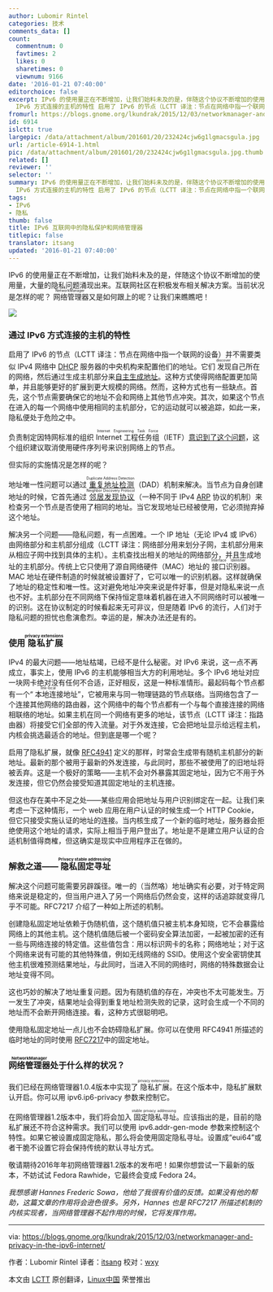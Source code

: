 ```yaml
---
author: Lubomir Rintel
categories: 技术
comments_data: []
count:
  commentnum: 0
  favtimes: 2
  likes: 0
  sharetimes: 0
  viewnum: 9166
date: '2016-01-21 07:40:00'
editorchoice: false
excerpt: IPv6 的使用量正在不断增加，让我们始料未及的是，伴随这个协议不断增加的使用量，大量的隐私问题涌现出来。互联网社区在积极发布相关解决方案。当前状况是怎样的呢？网络管理器（NetworkManager）又是如何跟上的呢？让我们来瞧瞧吧！  通过
  IPv6 方式连接的主机的特性 启用了 IPv6 的节点（LCTT 译注：节点在网络中指一个联网的设备）并不需要类似 IPv4 网络中 DHCP 服务器的中央机构来配置他们的地址。它们发现（discover）自己所在的网络，然后通过生成主机部分来自主生成地址。这种方式使得网络配置更加简单，并且能够更好的扩展到更
fromurl: https://blogs.gnome.org/lkundrak/2015/12/03/networkmanager-and-privacy-in-the-ipv6-internet/
id: 6914
islctt: true
largepic: /data/attachment/album/201601/20/232424cjw6g1lgmacsgula.jpg
url: /article-6914-1.html
pic: /data/attachment/album/201601/20/232424cjw6g1lgmacsgula.jpg.thumb.jpg
related: []
reviewer: ''
selector: ''
summary: IPv6 的使用量正在不断增加，让我们始料未及的是，伴随这个协议不断增加的使用量，大量的隐私问题涌现出来。互联网社区在积极发布相关解决方案。当前状况是怎样的呢？网络管理器（NetworkManager）又是如何跟上的呢？让我们来瞧瞧吧！  通过
  IPv6 方式连接的主机的特性 启用了 IPv6 的节点（LCTT 译注：节点在网络中指一个联网的设备）并不需要类似 IPv4 网络中 DHCP 服务器的中央机构来配置他们的地址。它们发现（discover）自己所在的网络，然后通过生成主机部分来自主生成地址。这种方式使得网络配置更加简单，并且能够更好的扩展到更
tags:
- IPv6
- 隐私
thumb: false
title: IPv6 互联网中的隐私保护和网络管理器
titlepic: false
translator: itsang
updated: '2016-01-21 07:40:00'
---
```


IPv6 的使用量正在不断增加，让我们始料未及的是，伴随这个协议不断增加的使用量，大量的隐私问题涌现出来。互联网社区在积极发布相关解决方案。当前状况是怎样的呢？<ruby> 网络管理器 <rp>  （ </rp> <rt>  NetworkManager </rt> <rp>  ） </rp></ruby>又是如何跟上的呢？让我们来瞧瞧吧！


![](/data/attachment/album/201601/20/232424cjw6g1lgmacsgula.jpg)


### 通过 IPv6 方式连接的主机的特性


启用了 IPv6 的节点（LCTT 译注：节点在网络中指一个联网的设备）并不需要类似 IPv4 网络中 [DHCP](https://tools.ietf.org/html/rfc2132) 服务器的中央机构来配置他们的地址。它们<ruby> 发现 <rp>  （ </rp> <rt>  discover </rt> <rp>  ） </rp></ruby>自己所在的网络，然后通过生成主机部分来[自主生成地址](https://tools.ietf.org/html/rfc4862)。这种方式使得网络配置更加简单，并且能够更好的扩展到更大规模的网络。然而，这种方式也有一些缺点。首先，这个节点需要确保它的地址不会和网络上其他节点冲突。其次，如果这个节点在进入的每一个网络中使用相同的主机部分，它的运动就可以被追踪，如此一来，隐私便处于危险之中。


负责制定因特网标准的组织 <ruby> Internet 工程任务组 <rp>  （ </rp> <rt>  Internet Engineering Task Force </rt> <rp>  ） </rp></ruby>（IETF）[意识到了这个问题](https://tools.ietf.org/html/draft-iesg-serno-privacy-00)，这个组织建议取消使用硬件序列号来识别网络上的节点。


但实际的实施情况是怎样的呢？


地址唯一性问题可以通过<ruby> <a href="https://tools.ietf.org/html/rfc4862#section-5.4">  重复地址检测 </a> <rp>  （ </rp> <rt>  Duplicate Address Detection </rt> <rp>  ） </rp></ruby>（DAD）机制来解决。当节点为自身创建地址的时候，它首先通过<ruby> <a href="https://tools.ietf.org/html/rfc4861">  邻居发现协议 </a> <rp>  （ </rp> <rt>  Neighbor Discovery Protocol </rt> <rp>  ） </rp></ruby> （一种不同于 IPv4 [ARP](https://tools.ietf.org/html/rfc826) 协议的机制）来检查另一个节点是否使用了相同的地址。当它发现地址已经被使用，它必须抛弃掉这个地址。


解决另一个问题——隐私问题，有一点困难。一个 IP 地址（无论 IPv4 或 IPv6）由网络部分和主机部分组成（LCTT 译注：网络部分用来划分子网，主机部分用来从相应子网中找到具体的主机）。主机查找出相关的地址的网络部分，并且生成地址的主机部分。传统上它只使用了源自网络硬件（MAC）地址的<ruby> 接口识别器 <rp>  （ </rp> <rt>  Interface Identifier </rt> <rp>  ） </rp></ruby>。MAC 地址在硬件制造的时候就被设置好了，它可以唯一的识别机器。这样就确保了地址的稳定性和唯一性。这对避免地址冲突来说是件好事，但是对隐私来说一点也不好。主机部分在不同网络下保持恒定意味着机器在进入不同网络时可以被唯一的识别。这在协议制定的时候看起来无可非议，但是随着 IPv6 的流行，人们对于隐私问题的担忧也愈演愈烈。幸运的是，解决办法还是有的。


### 使用<ruby> 隐私扩展 <rp>  （ </rp> <rt>  privacy extensions </rt> <rp>  ） </rp></ruby>


IPv4 的最大问题——地址枯竭，已经不是什么秘密。对 IPv6 来说，这一点不再成立，事实上，使用 IPv6 的主机能够相当大方的利用地址。多个 IPv6 地址对应一块网卡绝对没有任何不合适，正好相反，这是一种标准情形。最起码每个节点都有一个“<ruby> 本地连接 <rp>  （ </rp> <rt>  link-local </rt> <rp>  ） </rp></ruby>地址”，它被用来与同一物理链路的节点联络。当网络包含了一个连接其他网络的路由器，这个网络中的每个节点都有一个与每个直接连接的网络相联络的地址。如果主机在同一个网络有更多的地址，该节点（LCTT 译注：指路由器）将接受它们全部的传入流量。对于外发连接，它会把地址显示给远程主机，内核会挑选最适合的地址。但到底是哪一个呢？


启用了隐私扩展，就像 [RFC4941](https://tools.ietf.org/html/rfc4941) 定义的那样，时常会生成带有随机主机部分的新地址。最新的那个被用于最新的外发连接，与此同时，那些不被使用了的旧地址将被丢弃。这是一个极好的策略——主机不会对外暴露其固定地址，因为它不用于外发连接，但它仍然会接受知道其固定地址的主机连接。


但这也存在美中不足之处——某些应用会把地址与用户识别绑定在一起。让我们来考虑一下这种情形，一个 web 应用在用户认证的时候生成一个 HTTP Cookie，但它只接受实施认证的地址的连接。当内核生成了一个新的临时地址，服务器会拒绝使用这个地址的请求，实际上相当于用户登出了。地址是不是建立用户认证的合适机制值得商榷，但这确实是现实中应用程序正在做的。


### 解救之道——<ruby> 隐私固定寻址 <rp>  （ </rp> <rt>  Privacy stable addressing </rt> <rp>  ） </rp></ruby>


解决这个问题可能需要另辟蹊径。唯一的（当然咯）地址确实有必要，对于特定网络来说是稳定的，但当用户进入了另一个网络后仍然会变，这样的话追踪就变得几乎不可能。RFC7217 介绍了一种如上所述的机制。


创建隐私固定地址依赖于伪随机值，这个随机值只被主机本身知晓，它不会暴露给网络上的其他主机。这个随机值随后被一个密码安全算法加密，一起被加密的还有一些与网络连接的特定值。这些值包含：用以标识网卡的名称；网络地址；对于这个网络来说有可能的其他特殊值，例如无线网络的 SSID。使用这个安全密钥使其他主机很难预测结果地址，与此同时，当进入不同的网络时，网络的特殊数据会让地址变得不同。


这也巧妙的解决了地址重复问题。因为有随机值的存在，冲突也不太可能发生。万一发生了冲突，结果地址会得到重复地址检测失败的记录，这时会生成一个不同的地址而不会断开网络连接。看，这种方式很聪明吧。


使用隐私固定地址一点儿也不会妨碍隐私扩展。你可以在使用 RFC4941 所描述的临时地址的同时使用 [RFC7217](https://tools.ietf.org/html/rfc7217)中的固定地址。


### <ruby> 网络管理器 <rp>  （ </rp> <rt>  NetworkManager </rt> <rp>  ） </rp></ruby>处于什么样的状况？


我们已经在网络管理器1.0.4版本中实现了<ruby> 隐私扩展 <rp>  （ </rp> <rt>  privacy extensions </rt> <rp>  ） </rp></ruby>。在这个版本中，隐私扩展默认开启。你可以用 ipv6.ip6-privacy 参数来控制它。


在网络管理器1.2版本中，我们将会加入<ruby> 固定隐私寻址 <rp>  （ </rp> <rt>  stable privacy addressing </rt> <rp>  ） </rp></ruby>。应该指出的是，目前的隐私扩展还不符合这种需求。我们可以使用 ipv6.addr-gen-mode 参数来控制这个特性。如果它被设置成固定隐私，那么将会使用固定隐私寻址。设置成“eui64”或者干脆不设置它将会保持传统的默认寻址方式。


敬请期待2016年年初网络管理器1.2版本的发布吧！如果你想尝试一下最新的版本，不妨试试 Fedora Rawhide，它最终会变成 Fedora 24。


*我想感谢 Hannes Frederic Sowa，他给了我很有价值的反馈。如果没有他的帮助，这篇文章的作用将会逊色很多。另外，Hannes 也是 RFC7217 所描述机制的内核实现者，当网络管理器不起作用的时候，它将发挥作用。*




---


via: <https://blogs.gnome.org/lkundrak/2015/12/03/networkmanager-and-privacy-in-the-ipv6-internet/>


作者：Lubomir Rintel 译者：[itsang](https://github.com/itsang) 校对：[wxy](https://github.com/wxy)


本文由 [LCTT](https://github.com/LCTT/TranslateProject) 原创翻译，[Linux中国](http://linux.cn/) 荣誉推出